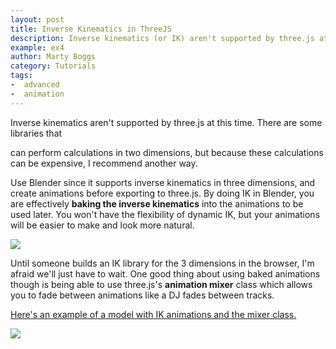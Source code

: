 ```yaml
---
layout: post
title: Inverse Kinematics in ThreeJS
description: Inverse kinematics (or IK) aren't supported by three.js at this time. There are some libraries that can perform calculations in two dimensions, but because these calculations can be expensive, I recommend another way.
example: ex4
author: Marty Boggs
category: Tutorials
tags:
-  advanced
-  animation
---
```


Inverse kinematics aren't supported by three.js at this time. There are some libraries that
<!--more-->
can perform calculations in two dimensions, but because these calculations can be expensive, I recommend another way.

Use Blender since it supports inverse kinematics in three dimensions, and create animations before exporting to three.js. By doing IK in Blender, you are effectively **baking the inverse kinematics** into the animations to be used later. You won't have the flexibility of dynamic IK, but your animations will be easier to make and look more natural.

<img src="{{site.url}}/images/ik1.jpg">

Until someone builds an IK library for the 3 dimensions in the browser, I'm afraid we'll just have to wait. One good thing about using baked animations though is being able to use three.js's **animation mixer** class which allows you to fade between animations like a DJ fades between tracks.

<a href="https://threejs.org/examples/?q=morph#webgl_animation_skinning_morph" rel="nofollow" target="_blank">Here's an example of a model with IK animations and the mixer class. <i class="fa fa-external-link"></i></a>

<img src="{{site.url}}/images/ik2.jpg">

<!-- To get started, we'll use this <a href="{{site.url}}/threejs-world-blank-template.html" download="threejs-world-{{page.example}}.html">basic template <i class="fa fa-download"></i></a> that I use in a lot of posts. Open the template to follow along. -->
